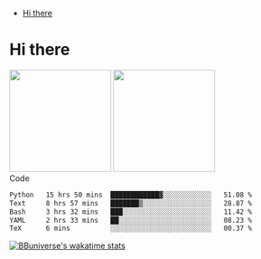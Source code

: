 <!--ts-->
* [Hi there](#hi-there)

<!-- Created by https://github.com/ekalinin/github-markdown-toc -->
<!-- Added by: runner, at: Wed Sep 27 04:19:34 UTC 2023 -->

<!--te-->


# Hi there

<!--
**BBuniverse/BBuniverse** is a ✨ _special_ ✨ repository because its `README.md` (this file) appears on your GitHub profile.

Here are some ideas to get you started:

- 🔭 I’m currently working on ...
- 🌱 I’m currently learning ...
- 👯 I’m looking to collaborate on ...
- 🤔 I’m looking for help with ...
- 💬 Ask me about ...
- 📫 How to reach me: ...
- 😄 Pronouns: ...
- ⚡ Fun fact: ...
-->


<div display="flex">
  <img src="https://github-readme-stats.vercel.app/api?username=BBuniverse&show_icons=true&count_private=true&theme=radical&hide_border=true" height="180"/>
  <img src="https://github-readme-stats.vercel.app/api/top-langs/?username=BBuniverse&layout=compact&theme=radical&hide_border=true" height="180"/>
</div
     

## Code
<!--START_SECTION:waka-->

```txt
Python   15 hrs 50 mins  ████████████▓░░░░░░░░░░░░   51.08 %
Text     8 hrs 57 mins   ███████▒░░░░░░░░░░░░░░░░░   28.87 %
Bash     3 hrs 32 mins   ███░░░░░░░░░░░░░░░░░░░░░░   11.42 %
YAML     2 hrs 33 mins   ██░░░░░░░░░░░░░░░░░░░░░░░   08.23 %
TeX      6 mins          ░░░░░░░░░░░░░░░░░░░░░░░░░   00.37 %
```

<!--END_SECTION:waka-->
     
[![BBuniverse's wakatime stats](https://github-readme-stats.vercel.app/api/wakatime?username=BBuniverse)](https://github.com/anuraghazra/github-readme-stats)
